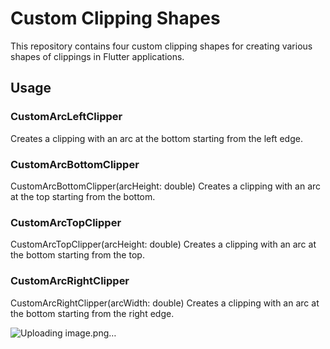 # Custom Clipping Shapes

This repository contains four custom clipping shapes for creating various shapes of clippings in Flutter applications.

## Usage

### CustomArcLeftClipper
Creates a clipping with an arc at the bottom starting from the left edge.

### CustomArcBottomClipper
CustomArcBottomClipper(arcHeight: double)
Creates a clipping with an arc at the top starting from the bottom.

### CustomArcTopClipper
CustomArcTopClipper(arcHeight: double)
Creates a clipping with an arc at the bottom starting from the top.

### CustomArcRightClipper
CustomArcRightClipper(arcWidth: double)
Creates a clipping with an arc at the bottom starting from the right edge.

![Uploading image.png…]()
